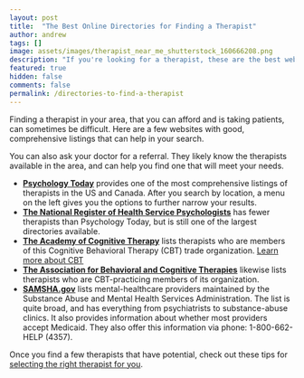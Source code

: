 ```yaml
---
layout: post
title:  "The Best Online Directories for Finding a Therapist"
author: andrew
tags: []
image: assets/images/therapist_near_me_shutterstock_160666208.png
description: "If you're looking for a therapist, these are the best websites that can help."
featured: true
hidden: false
comments: false
permalink: /directories-to-find-a-therapist
---
```


Finding a therapist in your area, that you can afford and is taking patients, can sometimes be difficult. Here are a few websites with good, comprehensive listings that can help in your search.

You can also ask your doctor for a referral. They likely know the therapists available in the area, and can help you find one that will meet your needs.

- **[Psychology Today](https://www.psychologytoday.com/us/therapists)** provides one of the most comprehensive listings of therapists in the US and Canada. After you search by location, a menu on the left gives you the options to further narrow your results.
- **[The National Register of Health Service Psychologists](http://www.nationalregister.com/find)** has fewer therapists than Psychology Today, but is still one of the largest directories available.
- **[The Academy of Cognitive Therapy](https://www.academyofct.org)** lists therapists who are members of this Cognitive Behavioral Therapy (CBT) trade organization. [Learn more about CBT](https://blog.uplift.app/what-is-cognitive-behavioral-therapy)
- **[The Association for Behavioral and Cognitive Therapies](http://www.findcbt.org/xFAT/index.cfm)** likewise lists therapists who are CBT-practicing members of its organization.
- **[SAMSHA.gov](https://findtreatment.samhsa.gov)** lists mental-healthcare providers maintained by the Substance Abuse and Mental Health Services Administration. The list is quite broad, and has everything from psychiatrists to substance-abuse clinics. It also provides information about whether most providers accept Medicaid. They also offer this information via phone: 1-800-662-HELP (4357).

Once you find a few therapists that have potential, check out these tips for [selecting the right therapist for you](https://blog.uplift.app/selecting-the-right-therapist).
